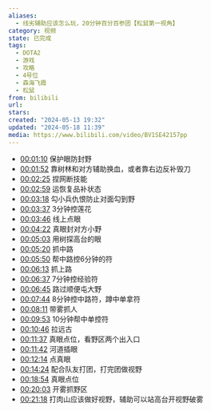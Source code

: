 ```yaml
---
aliases:
  - 线劣辅助应该怎么玩，20分钟百分百参团【松鼠第一视角】
category: 视频
state: 已完成
tags:
  - DOTA2
  - 游戏
  - 攻略
  - 4号位
  - 森海飞霞
  - 松鼠
from: bilibili
url: 
stars: 
created: "2024-05-13 19:32"
updated: "2024-05-18 11:39"
media: https://www.bilibili.com/video/BV1SE42157pp
---
```

 
- [00:01:10](https://www.bilibili.com/video/BV1SE42157pp?t=70.986214#t=01:10.99) 保护眼防封野
- [00:01:52](https://www.bilibili.com/video/BV1SE42157pp?t=112.210639#t=01:52.21) 靠树林和对方辅助换血，或者靠右边反补毁刀
- [00:02:25](https://www.bilibili.com/video/BV1SE42157pp?t=145.226699#t=02:25.23) 捏网断技能
- [00:02:59](https://www.bilibili.com/video/BV1SE42157pp?t=179.005391#t=02:59.01) 运恢复品补状态
- [00:03:18](https://www.bilibili.com/video/BV1SE42157pp?t=198.003147#t=03:18.00) 勾小兵仇恨防止对面勾到野
- [00:03:37](https://www.bilibili.com/video/BV1SE42157pp?t=217.957649#t=03:37.96) 3分钟控莲花
- [00:03:46](https://www.bilibili.com/video/BV1SE42157pp?t=226.93287#t=03:46.93) 线上点眼
- [00:04:22](https://www.bilibili.com/video/BV1SE42157pp?t=262.569863#t=04:22.57) 真眼封对方小野
- [00:05:03](https://www.bilibili.com/video/BV1SE42157pp?t=303.414318#t=05:03.41) 用树探高台的眼
- [00:05:20](https://www.bilibili.com/video/BV1SE42157pp?t=320.478542#t=05:20.48) 抓中路
- [00:05:50](https://www.bilibili.com/video/BV1SE42157pp?t=350.01295#t=05:50.01) 帮中路控6分钟的符
- [00:06:13](https://www.bilibili.com/video/BV1SE42157pp?t=373.734773#t=06:13.73) 抓上路
- [00:06:37](https://www.bilibili.com/video/BV1SE42157pp?t=397.767078#t=06:37.77) 7分钟控经验符
- [00:06:45](https://www.bilibili.com/video/BV1SE42157pp?t=405.650534#t=06:45.65) 路过顺便屯大野
- [00:07:44](https://www.bilibili.com/video/BV1SE42157pp?t=464.09872#t=07:44.10) 8分钟控中路符，蹲中单拿符
- [00:08:11](https://www.bilibili.com/video/BV1SE42157pp?t=491.532991#t=08:11.53) 带雾抓人
- [00:09:53](https://www.bilibili.com/video/BV1SE42157pp?t=593.449389#t=09:53.45) 10分钟帮中单控符
- [00:10:46](https://www.bilibili.com/video/BV1SE42157pp?t=646.169826#t=10:46.17) 拉远古
- [00:11:37](https://www.bilibili.com/video/BV1SE42157pp?t=697.105951#t=11:37.11) 真眼点位，看野区两个出入口
- [00:11:42](https://www.bilibili.com/video/BV1SE42157pp?t=702.629452#t=11:42.63) 河道插眼
- [00:12:14](https://www.bilibili.com/video/BV1SE42157pp?t=734.009799#t=12:14.01) 点真眼
- [00:14:24](https://www.bilibili.com/video/BV1SE42157pp?t=864.915871#t=14:24.92) 配合队友打团，打完团做视野
- [00:18:54](https://www.bilibili.com/video/BV1SE42157pp?t=1134.374002#t=18:54.37) 真眼点位
- [00:20:03](https://www.bilibili.com/video/BV1SE42157pp?t=1203.630314#t=20:03.63) 开雾抓野区
- [00:21:18](https://www.bilibili.com/video/BV1SE42157pp?t=1278.225207#t=21:18.23) 打肉山应该做好视野，辅助可以站高台开视野破雾